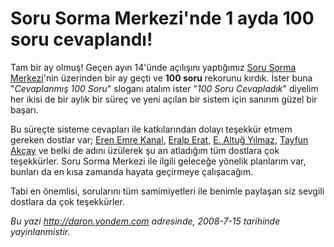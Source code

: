 # Soru Sorma Merkezi'nde 1 ayda 100 soru cevaplandı!
Tam bir ay olmuş! Geçen ayın 14'ünde açılışını yaptığımız [Soru Sorma
Merkezi](http://daron.yondem.com/tr/sorusor/)'nin üzerinden bir ay geçti
ve **100 soru** rekorunu kırdık. İster buna "*Cevaplanmış 100 Soru*"
sloganı atalım ister "*100 Soru Cevapladık*" diyelim her ikisi de bir
aylık bir süreç ve yeni açılan bir sistem için sanırım güzel bir başarı.

Bu süreçte sisteme cevapları ile katkılarından dolayı teşekkür etmem
gereken dostlar var; [Eren Emre Kanal](http://www.siberkultur.com/),
[Eralp Erat](http://www.eralperat.com/), [E. Altuğ
Yılmaz](http://ercanaltug.blogspot.com/), [Tayfun
Akçay](http://www.tayfunakcay.com/) ve belki de adını üzülerek şu an
atladığım tüm dostlara çok teşekkürler. Soru Sorma Merkezi ile ilgili
geleceğe yönelik planlarım var, bunları da en kısa zamanda hayata
geçirmeye çalışacağım.

Tabi en önemlisi, sorularını tüm samimiyetleri ile benimle paylaşan siz
sevgili dostlara da çok teşekkürler.



*Bu yazi http://daron.yondem.com adresinde, 2008-7-15 tarihinde yayinlanmistir.*
